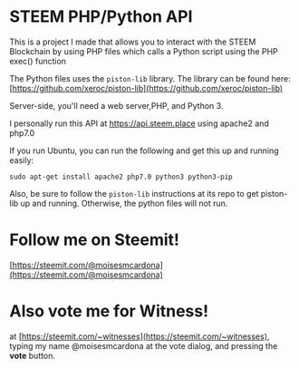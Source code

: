 # STEEM PHP/Python API

This is a project I made that allows you to interact with the STEEM Blockchain by using PHP files which calls a Python script using the PHP exec() function

The Python files uses the `piston-lib` library. The library can be found here: [https://github.com/xeroc/piston-lib](https://github.com/xeroc/piston-lib)

Server-side, you'll need a web server,PHP, and Python 3.

I personally run this API at https://api.steem.place using apache2 and php7.0

If you run Ubuntu, you can run the following and get this up and running easily:
```
sudo apt-get install apache2 php7.0 python3 python3-pip
```

Also, be sure to follow the `piston-lib` instructions at its repo to get piston-lib up and running. Otherwise, the python files will not run.

# Follow me on Steemit!
[https://steemit.com/@moisesmcardona](https://steemit.com/@moisesmcardona)

# Also vote me for Witness!
at [https://steemit.com/~witnesses](https://steemit.com/~witnesses), typing my name @moisesmcardona at the vote dialog, and pressing the **vote** button.